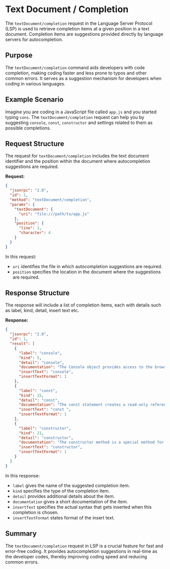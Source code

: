 # Text Document / Completion

The `textDocument/completion` request in the Language Server Protocol (LSP) is used to retrieve completion items at a given position in a text document. Completion items are suggestions provided directly by language servers for autocompletion.

## Purpose

The `textDocument/completion` command aids developers with code completion, making coding faster and less prone to typos and other common errors. It serves as a suggestion mechanism for developers when coding in various languages.

## Example Scenario

Imagine you are coding in a JavaScript file called `app.js` and you started typing `cons`. The `textDocument/completion` request can help you by suggesting `console`, `const`, `constructor` and settings related to them as possible completions.

## Request Structure

The request for `textDocument/completion` includes the text document identifier and the position within the document where autocompletion suggestions are required.

**Request:**

```json
{
  "jsonrpc": "2.0",
  "id": 1,
  "method": "textDocument/completion",
  "params": {
    "textDocument": {
      "uri": "file:///path/to/app.js"
    },
    "position": {
      "line": 1,
      "character": 4
    }
  }
}
```

In this request:
- `uri` identifies the file in which autocompletion suggestions are required.
- `position` specifies the location in the document where the suggestions are required.

## Response Structure

The response will include a list of completion items, each with details such as label, kind, detail, insert text etc.

**Response:**

```json
{
  "jsonrpc": "2.0",
  "id": 1,
  "result": [
    {
      "label": "console",
      "kind": 5,
      "detail": "console",
      "documentation": "The Console object provides access to the browser's debugging console.",
      "insertText": "console",
      "insertTextFormat": 1
    },
    {
      "label": "const",
      "kind": 15,
      "detail": "const",
      "documentation": "The const statement creates a read-only reference to a value.",
      "insertText": "const ",
      "insertTextFormat": 1
    },
    {
      "label": "constructor",
      "kind": 21,
      "detail": "constructor",
      "documentation": "The constructor method is a special method for creating and initializing an object.",
      "insertText": "constructor",
      "insertTextFormat": 1
    }
  ]
}
```

In this response:
- `label` gives the name of the suggested completion item.
- `kind` specifies the type of the completion item.
- `detail` provides additional details about the item.
- `documentation` gives a short documentation of the item.
- `insertText` specifies the actual syntax that gets inserted when this completion is chosen.
- `insertTextFormat` states format of the insert text.

## Summary

The `textDocument/completion` request in LSP is a crucial feature for fast and error-free coding. It provides autocompletion suggestions in real-time as the developer codes, thereby improving coding speed and reducing common errors.